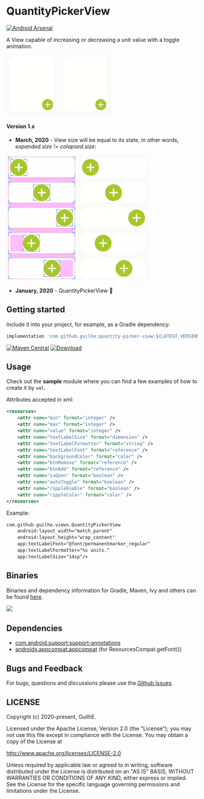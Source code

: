 # QuantityPickerView
[![Android Arsenal](https://img.shields.io/badge/Android%20Arsenal-QuantityPickerView-brightgreen.svg?style=flat)](https://android-arsenal.com/details/1/8022)  

A View capable of increasing or decreasing a unit value with a toggle animation.  

<img src=".imgs/s1.gif" alt="Sample" width="27%"/> <img src=".imgs/s2.gif" alt="Sample" width="27%"/> 

#### Version 1.x
- **March, 2020** - View size will be equal to its state, in other words, _expanded.size != colapsed.size_:  

<img src=".imgs/s3.gif" alt="Sample"/> <img src=".imgs/s4.gif" alt="Sample"/>  


- **January, 2020** - QuantityPickerView 🥳

## Getting started
Include it into your project, for example, as a Gradle dependency:

```groovy
implementation 'com.github.guilhe:quantity-picker-view:${LATEST_VERSION}'
```
[![Maven Central](https://maven-badges.herokuapp.com/maven-central/com.github.guilhe/quantity-picker-view/badge.svg)](https://search.maven.org/artifact/com.github.guilhe/quantity-picker-view)  [![Download](https://api.bintray.com/packages/gdelgado/android/quantity-picker-view/images/download.svg)](https://bintray.com/gdelgado/android/quantity-picker-view/_latestVersion)  

## Usage
Check out the __sample__ module where you can find a few examples of how to create it by `xml`.

Attributes accepted in xml:
```xml
<resources>
    <attr name="min" format="integer" />
    <attr name="max" format="integer" />
    <attr name="value" format="integer" />
    <attr name="textLabelSize" format="dimension" />
    <attr name="textLabelFormatter" format="string" />
    <attr name="textLabelFont" format="reference" />
    <attr name="backgroundColor" format="color" />
    <attr name="btnRemove" format="reference" />
    <attr name="btnAdd" format="reference" />
    <attr name="isOpen" format="boolean" />
    <attr name="autoToggle" format="boolean" />
    <attr name="rippleEnable" format="boolean" />
    <attr name="rippleColor" format="color" />
</resources>
```

Example:
```xml
com.github.guilhe.views.QuantityPickerView
    android:layout_width="match_parent"
    android:layout_height="wrap_content"
    app:textLabelFont="@font/permanentmarker_regular"
    app:textLabelFormatter="%s units."
    app:textLabelSize="14sp"/>
```

## Binaries
Binaries and dependency information for Gradle, Maven, Ivy and others can be found [here](https://search.maven.org/artifact/com.github.guilhe/quantity-picker-view).

<a href='https://bintray.com/gdelgado/android/quantity-picker-view?source=watch' alt='Get automatic notifications about new "quantity-picker-view" versions'><img src='https://www.bintray.com/docs/images/bintray_badge_bw.png'></a>

## Dependencies
- [com.android.support:support-annotations](https://developer.android.com/topic/libraries/support-library/packages.html#annotations)
- [androidx.appcompat:appcompat](https://developer.android.com/jetpack/androidx/releases/appcompat) (for ResourcesCompat.getFont())

## Bugs and Feedback
For bugs, questions and discussions please use the [Github Issues](https://github.com/GuilhE/android-quantity-picker-view/issues).

 
## LICENSE
Copyright (c) 2020-present, GuilhE.

Licensed under the Apache License, Version 2.0 (the "License");
you may not use this file except in compliance with the License.
You may obtain a copy of the License at

<http://www.apache.org/licenses/LICENSE-2.0>

Unless required by applicable law or agreed to in writing, software
distributed under the License is distributed on an "AS IS" BASIS,
WITHOUT WARRANTIES OR CONDITIONS OF ANY KIND, either express or implied.
See the License for the specific language governing permissions and
limitations under the License.
